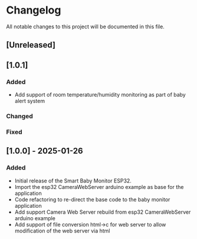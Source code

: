 # Changelog

All notable changes to this project will be documented in this file.

## [Unreleased]

## [1.0.1]
### Added
- Add support of room temperature/humidity monitoring as part of baby alert system 
### Changed
### Fixed

## [1.0.0] - 2025-01-26
### Added
- Initial release of the Smart Baby Monitor ESP32.
- Import the esp32 CameraWebServer arduino example as base for the application 
- Code refactoring to re-direct the base code to the baby monitor application
- Add support Camera Web Server rebuild from esp32 CameraWebServer arduino example
- Add support of file conversion html->c for web server to allow modification of the web server via html  